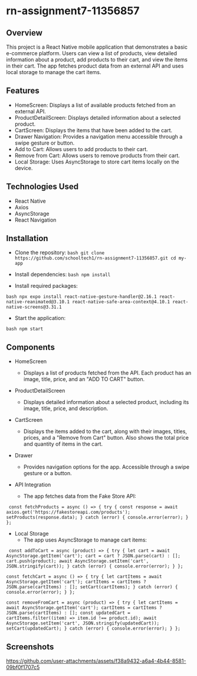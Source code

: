 

# rn-assignment7-11356857
## Overview
This project is a React Native mobile application that demonstrates a basic e-commerce platform. Users can view a list of products, view detailed information about a product, add products to their cart, and view the items in their cart. The app fetches product data from an external API and uses local storage to manage the cart items.

## Features
- HomeScreen: Displays a list of available products fetched from an external API.
- ProductDetailScreen: Displays detailed information about a selected product.
- CartScreen: Displays the items that have been added to the cart.
- Drawer Navigation: Provides a navigation menu accessible through a swipe gesture or button.
- Add to Cart: Allows users to add products to their cart.
- Remove from Cart: Allows users to remove products from their cart.
- Local Storage: Uses AsyncStorage to store cart items locally on the device.

## Technologies Used
- React Native
- Axios
- AsyncStorage
- React Navigation

## Installation
- Clone the repository:
``bash
git clone https://github.com/schooltech1/rn-assignment7-11356857.git
cd my-app``

- Install dependencies:
``bash
npm install``

- Install required packages:
  
``bash
npx expo install react-native-gesture-handler@2.16.1 react-native-reanimated@3.10.1 react-native-safe-area-context@4.10.1 react-native-screens@3.31.1``

- Start the application:
  
``bash
npm start``

## Components
- HomeScreen
  - Displays a list of products fetched from the API. Each product has an image, title, price, and an "ADD TO CART" button.

- ProductDetailScreen
  - Displays detailed information about a selected product, including its image, title, price, and description.

- CartScreen
  - Displays the items added to the cart, along with their images, titles, prices, and a "Remove from Cart" button. Also shows the total price and quantity of items in the 
    cart.

- Drawer
  - Provides navigation options for the app. Accessible through a swipe gesture or a button.

- API Integration
  - The app fetches data from the Fake Store API:
    
``
const fetchProducts = async () => {
  try {
    const response = await axios.get('https://fakestoreapi.com/products');
    setProducts(response.data);
  } catch (error) {
    console.error(error);
  }
};``

- Local Storage
  - The app uses AsyncStorage to manage cart items:
    
``
const addToCart = async (product) => {
  try {
    let cart = await AsyncStorage.getItem('cart');
    cart = cart ? JSON.parse(cart) : [];
    cart.push(product);
    await AsyncStorage.setItem('cart', JSON.stringify(cart));
  } catch (error) {
    console.error(error);
  }
};``


``const fetchCart = async () => {
  try {
    let cartItems = await AsyncStorage.getItem('cart');
    cartItems = cartItems ? JSON.parse(cartItems) : [];
    setCart(cartItems);
  } catch (error) {
    console.error(error);
  }
};``


``const removeFromCart = async (product) => {
  try {
    let cartItems = await AsyncStorage.getItem('cart');
    cartItems = cartItems ? JSON.parse(cartItems) : [];
    const updatedCart = cartItems.filter((item) => item.id !== product.id);
    await AsyncStorage.setItem('cart', JSON.stringify(updatedCart));
    setCart(updatedCart);
  } catch (error) {
    console.error(error);
  }
};``

## Screenshots


https://github.com/user-attachments/assets/f38a9432-a6a4-4b44-8581-09bf0f1707c5



